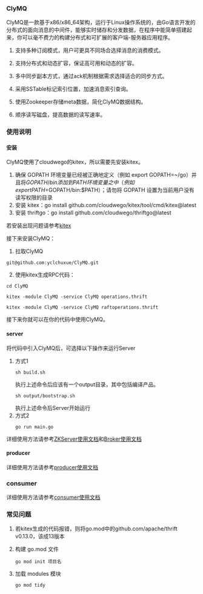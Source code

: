 ### ClyMQ
ClyMQ是一款基于x86/x86_64架构，运行于Linux操作系统的，由Go语言开发的分布式的面向消息的中间件，能够实时储存和分发数据，在程序中能简单搭建起来，你可以毫不费力的构建分布式和可扩展的客户端-服务器应用程序。

1.  支持多种订阅模式，用户可更具不同场合选择消息的消费模式。

2.  支持分布式和动态扩容，保证高可用和动态的扩容。

3.  多中同步副本方式，通过ack机制根据需求选择适合的同步方式。

4.  采用SSTable标记索引位置，加速消息索引查询。

5.  使用Zookeeper存储meta数据，简化ClyMQ数据结构。

6.  顺序读写磁盘，提高数据的读写速率。

### 使用说明
#### 安装
ClyMQ使用了cloudwego的kitex，所以需要先安装kitex。
1. 确保 GOPATH 环境变量已经被正确地定义（例如 export GOPATH=~/go）并且将$GOPATH/bin添加到 PATH 环境变量之中（例如 export PATH=$GOPATH/bin:$PATH）；请勿将 GOPATH 设置为当前用户没有读写权限的目录
2. 安装 kitex：go install github.com/cloudwego/kitex/tool/cmd/kitex@latest
3. 安装 thriftgo：go install github.com/cloudwego/thriftgo@latest

若安装出现问题请参考[kitex](https://www.cloudwego.io/zh/docs/kitex/getting-started/)

接下来安装ClyMQ：
1. 拉取ClyMQ
```
git@github.com:yclchuxue/ClyMQ.git
```
2. 使用kitex生成RPC代码：
```
cd ClyMQ

kitex -module ClyMQ -service ClyMQ operations.thrift

kitex -module ClyMQ -service ClyMQ raftoperations.thrift
```
接下来你就可以在你的代码中使用ClyMQ。
#### server
将代码中引入ClyMQ后，可选择以下操作来运行Server
1. 方式1
    ```
    sh build.sh
    ```
    执行上述命令后应该有一个output目录，其中包括编译产品。
    ```
    sh output/bootstrap.sh
    ```
    执行上述命令后Server开始运行
2. 方式2
    ``` 
    go run main.go
    ```
详细使用方法请参考[ZKServer使用文档](https://github.com/yclchuxue/ClyMQ/blob/master/docs/zkserver%E4%BD%BF%E7%94%A8%E6%96%87%E6%A1%A3.md)和[Broker使用文档](https://github.com/yclchuxue/ClyMQ/blob/master/docs/broker%E4%BD%BF%E7%94%A8%E6%96%87%E6%A1%A3.md)

#### producer
详细使用方法请参考[producer使用文档](https://github.com/yclchuxue/ClyMQ/blob/master/docs/producer%E4%BD%BF%E7%94%A8%E6%96%87%E6%A1%A3.md)

### consumer
详细使用方法请参考[consumer使用文档](https://github.com/yclchuxue/ClyMQ/blob/master/docs/consumer%E4%BD%BF%E7%94%A8%E6%96%87%E6%A1%A3.md)

### 常见问题

1. 若kitex生成的代码报错，则将go.mod中的github.com/apache/thrift v0.13.0，该成13版本

2. 构建 go.mod 文件
    ```
    go mod init 项目名
    ```
3. 加载 modules 模块
    ```
    go mod tidy
    ```